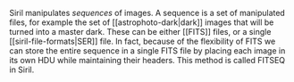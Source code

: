 Siril manipulates *sequences* of images. A sequence is a set of manipulated files, for example the set of [[astrophoto-dark|dark]] images that will be turned into a master dark. These can be either [[FITS]] files, or a single [[siril-file-formats|SER]] file. In fact, because of the flexibility of FITS we can store the entire sequence in a single FITS file by placing each image in its own HDU while maintaining their headers. This method is called FITSEQ in Siril.
